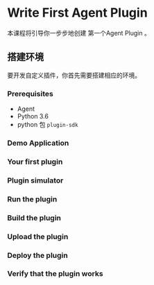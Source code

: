 # Write First Agent Plugin

本课程将引导你一步步地创建 第一个Agent Plugin 。

## 搭建环境

要开发自定义插件，你首先需要搭建相应的环境。

### Prerequisites

- Agent
- Python 3.6
- python 包  `plugin-sdk `

### Demo Application

### Your first plugin

### Plugin simulator

### Run the plugin

### Build the plugin

### Upload the plugin

### Deploy the plugin

### Verify that the plugin works

